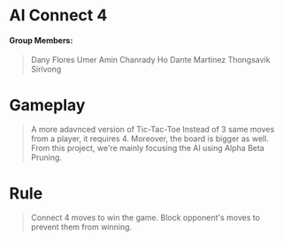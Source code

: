 # AI Connect 4 

#### Group Members:  
>Dany Flores
>Umer Amin 
>Chanrady Ho 
>Dante Martinez 
>Thongsavik Sirivong


# Gameplay  
> A more adavnced version of Tic-Tac-Toe
> Instead of 3 same moves from a player, it requires 4.
> Moreover, the board is bigger as well.
> From this project, we're mainly focusing the AI using Alpha Beta Pruning.

# Rule  
> Connect 4 moves to win the game.
> Block opponent's moves to prevent them from winning.
